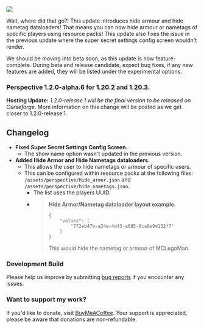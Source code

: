 ![](https://mclegoman.com/images/a/a7/Perspective_Development_Logo.png)

Wait, where did that go?!
This update introduces hide armour and hide nametag dataloaders!
That means you can now hide armour or nametags of specific players using resource packs!
This update also fixes the issue in the previous update where the super secret settings config screen wouldn't render.  

We should be moving into beta soon, as this update is now feature-complete.
During beta and release candidate, expect bug fixes,
if any new features are added, they will be listed under the experimental options.

### Perspective 1.2.0-alpha.6 for 1.20.2 and 1.20.3.  
**Hosting Update:** *1.2.0-release.1 will be the final version to be released on Curseforge.*
More information on this change will be posted as we get closer to 1.2.0-release.1.  

## Changelog  
- **Fixed Super Secret Settings Config Screen.**  
  - The show name option wasn't updated in the previous version.
- **Added Hide Armor and Hide Nametags dataloaders.**  
  - This allows the user to hide nametags or armour of specific users.  
  - This can be configured within resource packs at the following files: `/assets/perspective/hide_armor.json` and `/assets/perspective/hide_nametags.json`.  
    - The list uses the players UUID.
    - > **Hide Armor/Nametag dataloader layout example.**
      > ```
      > {
      >     "values": [
      >         "772eb47b-a24e-4d43-a685-6ca9e9e132f7"
      >     ]
      > }
      > ```
      > This would hide the nametag or armour of MCLegoMan.

### Development Build  
Please help us improve by submitting [bug reports](https://github.com/MCLegoMan/Perspective/issues) if you encounter any issues.  

### Want to support my work?  
If you'd like to donate, visit [BuyMeACoffee](https://www.buymeacoffee.com/mclegoman).
Your support is appreciated, please be aware that donations are non-refundable.